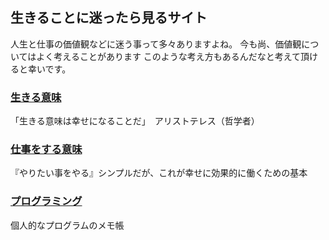 ## 生きることに迷ったら見るサイト

人生と仕事の価値観などに迷う事って多々ありますよね。
今も尚、価値観についてはよく考えることがあります
このような考え方もあるんだなと考えて頂けると幸いです。

### [生きる意味](https://yutawebapp.github.io/life/)

「生きる意味は幸せになることだ」　アリストテレス（哲学者）

### [仕事をする意味](https://yutawebapp.github.io/work/)

『やりたい事をやる』シンプルだが、これが幸せに効果的に働くための基本

### [プログラミング](https://yutawebapp.github.io/program/)

個人的なプログラムのメモ帳
